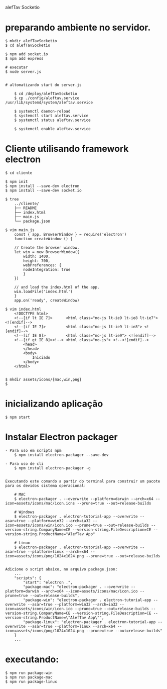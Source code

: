 alefTav Socketio  


# preparando ambiente no servidor.

    $ mkdir alefTavSocketio
    $ cd alefTavSocketio

    $ npm add socket.io
    $ npm add express

    # executar
    $ node server.js


    # altomatizando start do server.js

        $ cd /deploy/alefTavSocketio
        $ cp ./config/aleftav.service /usr/lib/systemd/system/aleftav.service

        $ systemctl daemon-reload
        $ systemctl start aleftav.service
        $ systemctl status aleftav.service

        $ systemctl enable aleftav.service



# Cliente utilisando framework electron

    $ cd cliente

    $ npm init
    $ npm install --save-dev electron
    $ npm install --save-dev socket.io

    $ tree
        ../cliente/
        ├── README
        ├── index.html
        ├── main.js
        └── package.json

    $ vim main.js
        const { app, BrowserWindow } = require('electron')
        function createWindow () {

        // Create the browser window.
        let win = new BrowserWindow({
            width: 1400,
            height: 700,
            webPreferences: {
            nodeIntegration: true
            }
        })

        // and load the index.html of the app.
        win.loadFile('index.html')
        }
        app.on('ready', createWindow)    

    $ vim index.html
        <!DOCTYPE html>
        <!--[if lt IE 7]>      <html class="no-js lt-ie9 lt-ie8 lt-ie7"> <![endif]-->
        <!--[if IE 7]>         <html class="no-js lt-ie9 lt-ie8"> <![endif]-->
        <!--[if IE 8]>         <html class="no-js lt-ie9"> <![endif]-->
        <!--[if gt IE 8]><!--> <html class="no-js"> <!--<![endif]-->
            <head>
            </head>
            <body>
                Iniciado
            </body>
        </html>


    $ mkdir assets/icons/{mac,win,png}
    $ 


# inicializando aplicação

    $ npm start



# Instalar Electron packager

    - Para uso em scripts npm
        $ npm install electron-packager --save-dev
    
    - Para uso de cli
        $ npm install electron-packager -g


    Executando este comando a partir do terminal para construir um pacote para os devidos sistema operacional:

        # MAC
        $ electron-packager . --overwrite --platform=darwin --arch=x64 --icon=assets/icons/mac/icon.icns --prune=true --out=release-builds

        # Windows
        $ electron-packager . electron-tutorial-app --overwrite --asar=true --platform=win32 --arch=ia32 --icon=assets/icons/win/icon.ico --prune=true --out=release-builds --version-string.CompanyName=CE --version-string.FileDescription=CE --version-string.ProductName="AlefTav App"

        # Linux
        $ electron-packager . electron-tutorial-app --overwrite --asar=true --platform=linux --arch=x64 --icon=assets/icons/png/1024x1024.png --prune=true --out=release-builds


    Adicione o script abaixo, no arquivo package.json:
        ...
        "scripts": {
            "start": "electron .",
            "package-mac": "electron-packager . --overwrite --platform=darwin --arch=x64 --icon=assets/icons/mac/icon.ico --prune=true --out=release-builds",
            "package-win": "electron-packager . electron-tutorial-app --overwrite --asar=true --platform=win32 --arch=ia32 --icon=assets/icons/win/icon.ico --prune=true --out=release-builds --version-string.CompanyName=CE --version-string.FileDescription=CE --version-string.ProductName=\"AlefTav App\"",    
            "package-linux": "electron-packager . electron-tutorial-app --overwrite --asar=true --platform=linux --arch=x64 --icon=assets/icons/png/1024x1024.png --prune=true --out=release-builds"
        }
        ...

# executando:

    $ npm run package-win
    $ npm run package-mac
    $ npm run package-linux